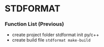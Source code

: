 # STDFORMAT

### Function List (Previous)
- create project folder stdformat init py/c++ <project-name>
- create build file `stdformat make-build`
